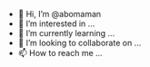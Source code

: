- 👋 Hi, I’m @abomaman
- 👀 I’m interested in ...
- 🌱 I’m currently learning ...
- 💞️ I’m looking to collaborate on ...
- 📫 How to reach me ...

<!---
abomaman/abomaman is a ✨ special ✨ repository because its `README.md` (this file) appears on your GitHub profile.
You can click the Preview link to take a look at your changes.
--->
